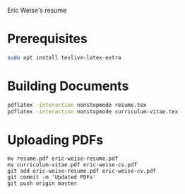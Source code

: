 Eric Weise's resume


# Prerequisites
```bash
sudo apt install texlive-latex-extra
```


# Building Documents
```bash
pdflatex -interaction nonstopmode resume.tex
pdflatex -interaction nonstopmode curriculum-vitae.tex
```


# Uploading PDFs
```
mv resume.pdf eric-weise-resume.pdf
mv curriculum-vitae.pdf eric-weise-cv.pdf
git add eric-weise-resume.pdf eric-weise-cv.pdf
git commit -m 'Updated PDFs'
git push origin master
```
